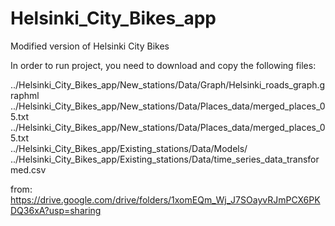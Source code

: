 # Helsinki_City_Bikes_app
Modified version of Helsinki City Bikes

In order to run project, you need to download and copy the following files:

../Helsinki_City_Bikes_app/New_stations/Data/Graph/Helsinki_roads_graph.graphml  
../Helsinki_City_Bikes_app/New_stations/Data/Places_data/merged_places_05.txt  
../Helsinki_City_Bikes_app/New_stations/Data/Places_data/merged_places_05.txt   
../Helsinki_City_Bikes_app/Existing_stations/Data/Models/  
../Helsinki_City_Bikes_app/Existing_stations/Data/time_series_data_transformed.csv  

from:  
https://drive.google.com/drive/folders/1xomEQm_Wj_J7SOayvRJmPCX6PKDQ36xA?usp=sharing

